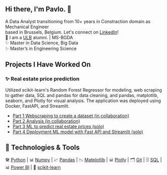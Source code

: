 ## Hi there, I'm Pavlo. 👋

A Data Analyst transitioning from 10+ years in Constraction domain as Mechanical Engineer<br>
based in Brussels, Belgium. Let's connect on  [LinkedIn](https://www.linkedin.com/in/pavlobrazhko/)!<br>
🌱 I am a [ULB](https://www.ulb.be/en/programme/2024-ms-bgda) alumni. | MS-BGDA<br>
✨ Master in Data Science, Big Data<br>
✨ Master’s in Engineering Science<br>

## Projects I Have Worked On <br>
### ✨ Real estate price prediction<br>
Utilized scikit-learn's Random Forest Regressor for modeling, web scraping to gather data, SQL and pandas for data cleaning, and pandas, matplotlib, seaborn, and Plotly for visual analysis. The application was deployed using Docker, FastAPI, and Streamlit. <br>
- [Part 1 Webscraping to create a dataset (in collaboration)](https://github.com/Yanina-Andriienko/immo-eliza-scraping-scrapegoat)<br>
- [Part 2 Analysis (in collaboration)](https://github.com/Yanina-Andriienko/immo-eliza-scrapeGOATS-analysis)<br>
- [Part 3 ML to predict real estate prices (solo)](https://github.com/Yanina-Andriienko/immo-eliza-ml)<br>
- [Part 4 Deployment ML model with Fast API and Streamlit (solo)](https://github.com/Yanina-Andriienko/immo-eliza-deployment)<br>


## 🔧 Technologies & Tools<br>

🛠️ [Python](https://www.python.org/) | 📊 [Numpy](https://numpy.org/) | 📈 [Pandas](https://pandas.pydata.org/) | 📉 [Matplotlib](https://matplotlib.org/) | 📊 [Plotly](https://plotly.com/) | 🗂️ [Git](https://git-scm.com/) | 🗄️ [SQL](https://www.mysql.com/) | 📊 [Power BI](https://powerbi.microsoft.com/) | 🧠 [scikit-learn](https://scikit-learn.org/stable/)
